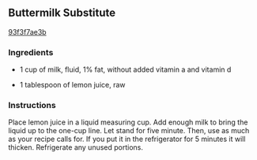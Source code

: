 ## Buttermilk Substitute

[93f3f7ae3b](http://www.food.com/recipe/buttermilk-substitute-466635)

### Ingredients

 - 1 cup of milk, fluid, 1% fat, without added vitamin a and vitamin d

 - 1 tablespoon of lemon juice, raw

### Instructions

Place lemon juice in a liquid measuring cup. Add enough milk to bring the liquid up to the one-cup line. Let stand for five minute. Then, use as much as your recipe calls for. If you put it in the refrigerator for 5 minutes it will thicken. Refrigerate any unused portions.